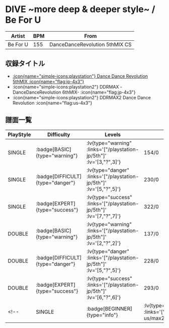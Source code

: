 # DIVE \~more deep & deeper style\~ / Be For U

|Artist|BPM|From|
|------|---|----|
|Be For U|155|DanceDanceRevolution 5thMIX CS|

## 収録タイトル

- [ :icon{name="simple-icons:playstation"} Dance Dance Revolution 5thMIX :icon{name="flag:jp-4x3"} ](/playstation-jp/5th)
- :icon{name="simple-icons:playstation2"} DDRMAX -DanceDanceRevolution 6thMIX- :icon{name="flag:jp-4x3"}
- :icon{name="simple-icons:playstation2"} DDRMAX2 Dance Dance Revolution :icon{name="flag:us-4x3"}

## 譜面一覧

|PlayStyle|Difficulty|Levels|Notes|Movie|
|---------|----------|------|-----|-----|
|SINGLE| :badge[BASIC]{type="warning"} | :lv{type="warning" :links='["/playstation-jp/5th"]' :lv='[3,"?",3]'} |154/0||
|SINGLE| :badge[DIFFICULT]{type="danger"} | :lv{type="danger" :links='["/playstation-jp/5th"]' :lv='[5,"?",5]'} |230/0||
|SINGLE| :badge[EXPERT]{type="success"} | :lv{type="success" :links='["/playstation-jp/5th"]' :lv='[7,"?",7]'} |322/0||
|DOUBLE| :badge[BASIC]{type="warning"} | :lv{type="warning" :links='["/playstation-jp/5th"]' :lv='[2,"?",2]'} |137/0||
|DOUBLE| :badge[DIFFICULT]{type="danger"} | :lv{type="danger" :links='["/playstation-jp/5th"]' :lv='[5,"?",5]'} |228/0||
|DOUBLE| :badge[EXPERT]{type="success"} | :lv{type="success" :links='["/playstation-jp/5th"]' :lv='[6,"?",6]'} |293/0||
<!-- |SINGLE| :badge[BEGINNER]{type="info"} | :lv{type="info" :links='["/playstation2-us/max2"]' :lv='[1]'} |103/0|| -->
